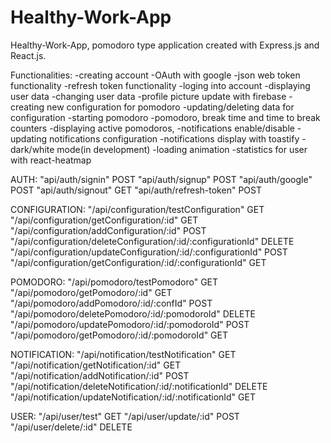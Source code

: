 # Healthy-Work-App
Healthy-Work-App, pomodoro type application created with Express.js and React.js.

Functionalities:
-creating account
-OAuth with google
-json web token functionality
-refresh token functionality
-loging into account
-displaying user data
-changing user data
-profile picture update with firebase
-creating new configuration for pomodoro
-updating/deleting data for configuration
-starting pomodoro
-pomodoro, break time and time to break counters
-displaying active pomodoros,
-notifications enable/disable
-updating notifications configuration
-notifications display with toastify
-dark/white mode(in development)
-loading animation
-statistics for user with react-heatmap

AUTH:
"api/auth/signin" POST
"api/auth/signup" POST
"api/auth/google" POST
"api/auth/signout" GET
"api/auth/refresh-token" POST

CONFIGURATION:
"/api/configuration/testConfiguration" GET
"/api/configuration/getConfiguration/:id" GET
"/api/configuration/addConfiguration/:id" POST
"/api/configuration/deleteConfiguration/:id/:configurationId" DELETE
"/api/configuration/updateConfiguration/:id/:configurationId" POST
"/api/configuration/getConfiguration/:id/:configurationId" GET

POMODORO:
"/api/pomodoro/testPomodoro" GET
"/api/pomodoro/getPomodoro/:id" GET
"/api/pomodoro/addPomodoro/:id/:confId" POST
"/api/pomodoro/deletePomodoro/:id/:pomodoroId" DELETE
"/api/pomodoro/updatePomodoro/:id/:pomodoroId" POST
"/api/pomodoro/getPomodoro/:id/:pomodoroId" GET

NOTIFICATION:
"/api/notification/testNotification" GET
"/api/notification/getNotification/:id" GET
"/api/notification/addNotification/:id" POST
"/api/notification/deleteNotification/:id/:notificationId" DELETE
"/api/notification/updateNotification/:id/:notificationId" GET

USER:
"/api/user/test" GET
"/api/user/update/:id" POST
"/api/user/delete/:id" DELETE
